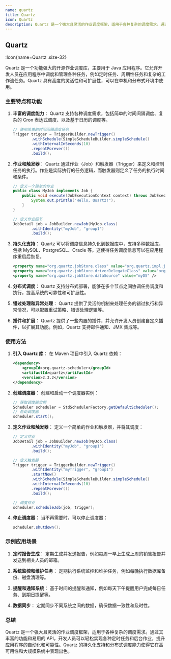 ```yaml
---
name: quartz
title: Quartz
icon: Quartz
description: Quartz 是一个强大且灵活的作业调度框架，适用于各种复杂的调度需求。通过其丰富的功能和易用的 API，开发人员可以轻松实现各种定时任务和后台作业，提升应用程序的自动化和可靠性。Quartz 的持久化支持和分布式调度能力使得它在高可用性和大规模系统中表现出色。
---
```


## Quartz

:Icon{name=Quartz .size-32}

Quartz 是一个功能强大的开源作业调度库，主要用于 Java 应用程序。它允许开发人员在应用程序中调度和管理各种任务，例如定时任务、周期性任务和复杂的工作流任务。Quartz 具有高度的灵活性和可扩展性，可以在单机和分布式环境中使用。

### 主要特点和功能

1. **丰富的调度能力**：
   Quartz 支持各种调度需求，包括简单的时间间隔调度、复杂的 Cron 表达式调度、以及基于日历的调度等。

   ```java
   // 使用简单的时间间隔调度任务
   Trigger trigger = TriggerBuilder.newTrigger()
           .withSchedule(SimpleScheduleBuilder.simpleSchedule()
           .withIntervalInSeconds(10)
           .repeatForever())
           .build();
   ```

2. **作业和触发器**：
   Quartz 通过作业（Job）和触发器（Trigger）来定义和控制任务的执行。作业是实际执行的任务逻辑，而触发器则定义了任务的执行时间和条件。

   ```java
   // 定义一个简单的作业
   public class MyJob implements Job {
       public void execute(JobExecutionContext context) throws JobExecutionException {
           System.out.println("Hello, Quartz!");
       }
   }

   // 定义作业细节
   JobDetail job = JobBuilder.newJob(MyJob.class)
           .withIdentity("myJob", "group1")
           .build();
   ```

3. **持久化支持**：
   Quartz 可以将调度信息持久化到数据库中，支持多种数据库，包括 MySQL、PostgreSQL、Oracle 等。这使得任务调度信息可以在应用程序重启后恢复。

   ```xml
   <property name="org.quartz.jobStore.class" value="org.quartz.impl.jdbcjobstore.JobStoreTX" />
   <property name="org.quartz.jobStore.driverDelegateClass" value="org.quartz.impl.jdbcjobstore.StdJDBCDelegate" />
   <property name="org.quartz.jobStore.dataSource" value="myDS" />
   ```

4. **分布式调度**：
   Quartz 支持分布式部署，能够在多个节点之间协调任务调度和执行，提高系统的可靠性和可扩展性。

5. **错过处理和异常处理**：
   Quartz 提供了灵活的机制来处理任务的错过执行和异常情况，可以配置重试策略、错误处理逻辑等。

6. **插件和扩展**：
   Quartz 提供了一些内置的插件，并允许开发人员创建自定义插件，以扩展其功能。例如，Quartz 支持邮件通知、JMX 集成等。

### 使用方法

1. **引入 Quartz 库**：
   在 Maven 项目中引入 Quartz 依赖：

   ```xml
   <dependency>
       <groupId>org.quartz-scheduler</groupId>
       <artifactId>quartz</artifactId>
       <version>2.3.2</version>
   </dependency>
   ```

2. **创建调度器**：
   创建和启动一个调度器实例：

   ```java
   // 获取调度器实例
   Scheduler scheduler = StdSchedulerFactory.getDefaultScheduler();
   // 启动调度器
   scheduler.start();
   ```

3. **定义作业和触发器**：
   定义一个简单的作业和触发器，并将其调度：

   ```java
   // 定义作业
   JobDetail job = JobBuilder.newJob(MyJob.class)
           .withIdentity("myJob", "group1")
           .build();

   // 定义触发器
   Trigger trigger = TriggerBuilder.newTrigger()
           .withIdentity("myTrigger", "group1")
           .startNow()
           .withSchedule(SimpleScheduleBuilder.simpleSchedule()
           .withIntervalInSeconds(10)
           .repeatForever())
           .build();

   // 调度作业
   scheduler.scheduleJob(job, trigger);
   ```

4. **停止调度器**：
   当不再需要时，可以停止调度器：
   ```java
   scheduler.shutdown();
   ```

### 示例应用场景

1. **定时报告生成**：
   定期生成并发送报告，例如每周一早上生成上周的销售报告并发送到相关人员的邮箱。

2. **系统监控和维护任务**：
   定期执行系统监控和维护任务，例如每晚执行数据库备份、磁盘清理等。

3. **提醒和通知系统**：
   基于时间的提醒和通知，例如每天下午提醒用户完成每日任务、到期日提醒等。

4. **数据同步**：
   定期同步不同系统之间的数据，确保数据一致性和及时性。

### 总结

Quartz 是一个强大且灵活的作业调度框架，适用于各种复杂的调度需求。通过其丰富的功能和易用的 API，开发人员可以轻松实现各种定时任务和后台作业，提升应用程序的自动化和可靠性。Quartz 的持久化支持和分布式调度能力使得它在高可用性和大规模系统中表现出色。
